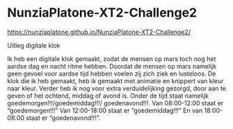 # NunziaPlatone-XT2-Challenge2
https://nunziaplatone.github.io/NunziaPlatone-XT2-Challenge2/

Uitleg digitale klok

Ik heb een digitale klok gemaakt, zodat de mensen op mars toch nog het aardse dag en nacht ritme hebben. 
Doordat de mensen op mars namelijk geen gevoel voor aardse tijd hebben voelen zij zich ziek en lusteloos. 
De klok die ik heb gemaakt, heb ik gemaakt met animatie en knippert van kleur naar kleur. 
Verder heb ik nog voor extra verduidelijking gezorgd, door aan te geven of het ochtend, middag of avond is. 
Onder de tijd staat namelijk goedemorgen!!!/goedemiddag!!!/ goedenavond!!!. Van 08:00-12:00 staat er “goedemorgen!!!” 
Van 12:00-18:00 staat er “goedemiddag!!!” En van 18:00-08:00 staat er “goedenavond!!!”.
